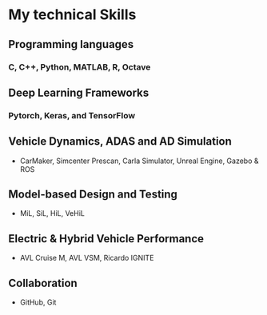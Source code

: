 # My technical Skills

## Programming languages
### C, C++, Python, MATLAB, R, Octave
## Deep Learning Frameworks 
### Pytorch, Keras, and TensorFlow
## Vehicle Dynamics, ADAS and AD Simulation
- CarMaker, Simcenter Prescan, Carla Simulator, Unreal Engine, Gazebo & ROS
## Model-based Design and Testing
- MiL, SiL, HiL, VeHiL
## Electric & Hybrid Vehicle Performance
- AVL Cruise M, AVL VSM, Ricardo IGNITE 
## Collaboration
- GitHub, Git
